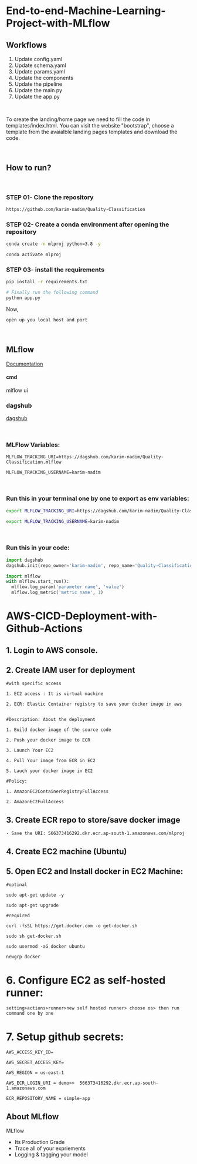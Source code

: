 # End-to-end-Machine-Learning-Project-with-MLflow


## Workflows

1. Update config.yaml
2. Update schema.yaml
3. Update params.yaml
4. Update the components
5. Update the pipeline 
6. Update the main.py
7. Update the app.py

<br>

To create the landing/home page we need to fill the code in templates/index.html. You can visit the website "bootstrap", choose a template from the avaialble landing pages templates and download the code.

<br>


## How to run?
<br>

### STEP 01- Clone the repository


```bash
https://github.com/karim-nadim/Quality-Classification
```
### STEP 02- Create a conda environment after opening the repository

```bash
conda create -n mlproj python=3.8 -y
```

```bash
conda activate mlproj
```


### STEP 03- install the requirements
```bash
pip install -r requirements.txt
```


```bash
# Finally run the following command
python app.py
```

Now,
```bash
open up you local host and port
```

<br>

## MLflow

[Documentation](https://mlflow.org/docs/latest/index.html)


#### cmd
mlflow ui

### dagshub
[dagshub](https://dagshub.com/)



<br>

### MLFlow Variables:

	MLFLOW_TRACKING_URI=https://dagshub.com/karim-nadim/Quality-Classification.mlflow

	MLFLOW_TRACKING_USERNAME=karim-nadim 

	
<br>

### Run this in your terminal one by one to export as env variables:

```bash
export MLFLOW_TRACKING_URI=https://dagshub.com/karim-nadim/Quality-Classification.mlflow

export MLFLOW_TRACKING_USERNAME=karim-nadim 

```
<br>

### Run this in your code:
```python
import dagshub
dagshub.init(repo_owner='karim-nadim', repo_name='Quality-Classification', mlflow=True)

import mlflow
with mlflow.start_run():
  mlflow.log_param('parameter name', 'value')
  mlflow.log_metric('metric name', 1)
```






# AWS-CICD-Deployment-with-Github-Actions

## 1. Login to AWS console.

## 2. Create IAM user for deployment

	#with specific access

	1. EC2 access : It is virtual machine

	2. ECR: Elastic Container registry to save your docker image in aws


	#Description: About the deployment

	1. Build docker image of the source code

	2. Push your docker image to ECR

	3. Launch Your EC2 

	4. Pull Your image from ECR in EC2

	5. Lauch your docker image in EC2

	#Policy:

	1. AmazonEC2ContainerRegistryFullAccess

	2. AmazonEC2FullAccess

	
## 3. Create ECR repo to store/save docker image
    - Save the URI: 566373416292.dkr.ecr.ap-south-1.amazonaws.com/mlproj

	
## 4. Create EC2 machine (Ubuntu) 

## 5. Open EC2 and Install docker in EC2 Machine:
	
	
	#optinal

	sudo apt-get update -y

	sudo apt-get upgrade
	
	#required

	curl -fsSL https://get.docker.com -o get-docker.sh

	sudo sh get-docker.sh

	sudo usermod -aG docker ubuntu

	newgrp docker
	
# 6. Configure EC2 as self-hosted runner:
    setting>actions>runner>new self hosted runner> choose os> then run command one by one


# 7. Setup github secrets:

    AWS_ACCESS_KEY_ID=

    AWS_SECRET_ACCESS_KEY=

    AWS_REGION = us-east-1

    AWS_ECR_LOGIN_URI = demo>>  566373416292.dkr.ecr.ap-south-1.amazonaws.com

    ECR_REPOSITORY_NAME = simple-app




## About MLflow 
MLflow

 - Its Production Grade
 - Trace all of your expriements
 - Logging & tagging your model


